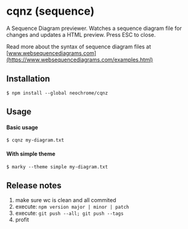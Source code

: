 # cqnz (sequence)
A Sequence Diagram previewer.
Watches a sequence diagram file for changes and updates a HTML preview.
Press ESC to close.

Read more about the syntax of sequence diagram files at [www.websequencediagrams.com](https://www.websequencediagrams.com/examples.html)

## Installation
```
$ npm install --global neochrome/cqnz
```

## Usage
#### Basic usage
```
$ cqnz my-diagram.txt
```

#### With simple theme
```
$ marky --theme simple my-diagram.txt
```

## Release notes
1. make sure wc is clean and all commited
2. execute: `npm version major | minor | patch`
3. execute: `git push --all; git push --tags`
4. profit
